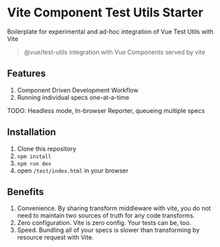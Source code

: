 # Vite Component Test Utils Starter

Boilerplate for experimental and ad-hoc integration of Vue Test Utils with Vite

> @vue/test-utils integration with Vue Components served by vite

## Features
1. Component Driven Development Workflow
2. Running individual specs one-at-a-time

TODO: Headless mode, In-browser Reporter, queueing multiple specs

## Installation

1. Clone this repository
2. `npm install`
3. `npm run dev`
4.  open `/test/index.html` in your browser

## Benefits

1. Convenience. By sharing transform middleware with vite, you do not need to maintain two sources of truth for any code transforms. 
1. Zero configuration. Vite is zero config. Your tests can be, too.
1. Speed. Bundling all of your specs is slower than transforming by resource request with Vite. 
